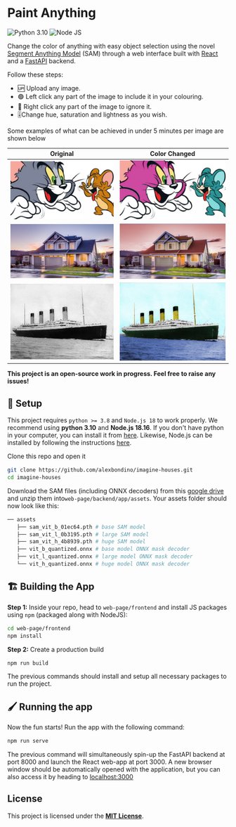 # Paint Anything

![Python 3.10](https://img.shields.io/badge/python-3.10-blue.svg)
![Node JS](https://img.shields.io/badge/nodejs-18.16-green.svg)

Change the color of anything with easy object selection using the novel [Segment Anything Model](https://github.com/facebookresearch/segment-anything) (SAM) through a web interface built with [React](https://react.dev/) and a [FastAPI](https://fastapi.tiangolo.com/) backend.

Follow these steps:

- 🆙 Upload any image.
- 🟢 Left click any part of the image to include it in your colouring.
- 🔴 Right click any part of the image to ignore it.
- 🎚️Change hue, saturation and lightness as you wish.

Some examples of what can be achieved in under 5 minutes per image are shown below

Original             |  Color Changed
:-------------------------:|:-------------------------:
| ![](figures/bolincheybochinche.jpg)  |  ![](figures/bolincheybochincheremake.png) |
| ![](figures/house.jpg) | ![](figures/houseremastered.png) |
| ![](figures/titanic.png) | ![](figures/titanic-redo.png)


__This project is an open-source work in progress. Feel free to raise any issues!__

## 🔧 Setup

This project requires `python >= 3.8` and `Node.js 18` to work properly. We recommend using **python 3.10** and **Node.js 18.16**. If you don't have python in your computer, you can install it from [here](https://www.python.org/downloads/release/python-3100/). Likewise, Node.js can be installed by following the instructions [here](https://nodejs.org/).

Clone this repo and open it

```bash
git clone https://github.com/alexbondino/imagine-houses.git
cd imagine-houses
```

Download the SAM files (including ONNX decoders) from this [google drive](https://drive.google.com/drive/folders/1JVL1oGfZWsSuO4RpmSOw2UKkNObsnVtn?usp=drive_link) and unzip them into`web-page/backend/app/assets`. Your assets folder should now look like this:

```python
── assets
   ├── sam_vit_b_01ec64.pth # base SAM model
   ├── sam_vit_l_0b3195.pth # large SAM model
   ├── sam_vit_h_4b8939.pth # huge SAM model
   ├── vit_b_quantized.onnx # base model ONNX mask decoder
   ├── vit_l_quantized.onnx # large model ONNX mask decoder
   └── vit_h_quantized.onnx # huge model ONNX mask decoder
```

## 🏗️ Building the App

__Step 1:__ Inside your repo, head to `web-page/frontend` and install JS packages using `npm` (packaged along with NodeJS):

```bash
cd web-page/frontend
npm install
```

__Step 2:__ Create a production build

```bash
npm run build
```
The previous commands should install and setup all necessary packages to run the project.

## 🖌️ Running the app

Now the fun starts! Run the app with the following command:

```bash
npm run serve
```

The previous command will simultaneously spin-up the FastAPI backend at port 8000 and launch the React web-app at port 3000. A new browser window should be automatically opened with the application, but you can also access it by heading to [localhost:3000](localhost:3000)

## License

This project is licensed under the [**MIT License**](LICENSE).